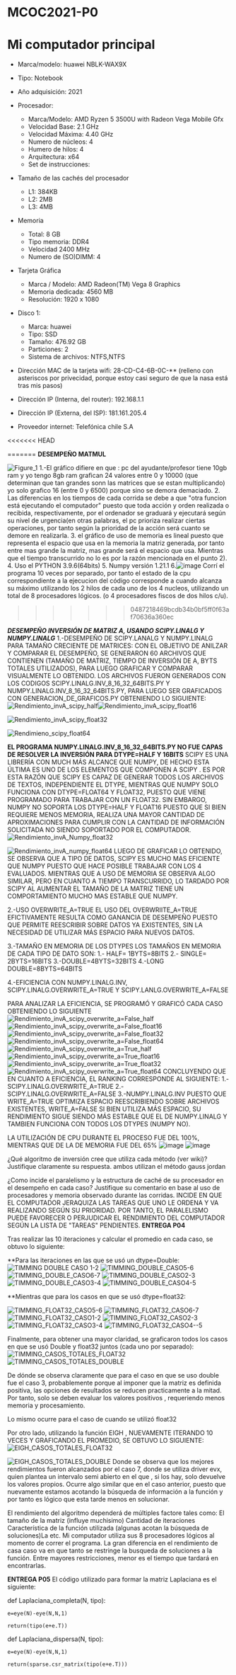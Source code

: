 # MCOC2021-P0

# Mi computador principal

* Marca/modelo: huawei NBLK-WAX9X
* Tipo: Notebook
* Año adquisición: 2021
* Procesador:
  * Marca/Modelo: AMD Ryzen 5 3500U with Radeon Vega Mobile Gfx     
  * Velocidad Base: 2.1 GHz
  * Velocidad Máxima: 4.40 GHz
  * Numero de núcleos: 4 
  * Humero de hilos: 4
  * Arquitectura: x64
  * Set de instrucciones:
* Tamaño de las cachés del procesador
  * L1: 384KB
  * L2: 2MB
  * L3: 4MB
* Memoria 
  * Total: 8 GB
  * Tipo memoria: DDR4
  * Velocidad 2400 MHz
  * Numero de (SO)DIMM: 4
* Tarjeta Gráfica
  * Marca / Modelo: AMD Radeon(TM) Vega 8 Graphics
  * Memoria dedicada: 4560 MB
  * Resolución: 1920 x 1080

* Disco 1: 
  * Marca: huawei
  * Tipo: SSD
  * Tamaño: 476.92 GB
  * Particiones: 2
  * Sistema de archivos: NTFS,NTFS

  
* Dirección MAC de la tarjeta wifi: 28-CD-C4-6B-0C-** (relleno con asteriscos por privecidad, porque estoy casi seguro de que la nasa está tras mis pasos) 
* Dirección IP (Interna, del router): 192.168.1.1
* Dirección IP (Externa, del ISP): 181.161.205.4 
* Proveedor internet: Telefónica chile S.A

<<<<<<< HEAD

=======
**DESEMPEÑO MATMUL**

![Figure_1](https://user-images.githubusercontent.com/88339083/128527683-968d27c8-e2a1-4484-abaf-aeb1bd255a37.png)
1.-El gráfico difiere en que : 
           pc  del ayudante/profesor tiene 10gb ram y yo tengo 8gb  ram
           grafican 24  valores  entre 0 y 10000 (que determinan que tan grandes sonn las matrices que se estan multiplicando)  yo solo grafico 16 (entre 0 y  6500) porque sino se demora demaciado.
2. Las diferencias en los tiempos de cada corrida se debe a que "otra funcion está ejecutando el computador" puesto que  toda acción y orden realizada o recibida, respectivamente, por el ordenador se  graduará y ejecutará según su nivel de urgencia(en otras palabras, el pc prioriza realizar ciertas operaciones, por tanto  según la prioridad de la acción será cuanto se demore en realizarla.
3. el gráfico de uso de memoria es lineal puesto que representa el espacio que usa en la memoria la matriz generada, por tanto entre mas grande la matriz, mas grande será el espacio que usa.  Mientras que el tiempo  transcurrido no lo es por la razón mencionada en el punto 2).
4. Uso el PYTHON 3.9.6(64bits)
5. Numpy versión  1.21.1
6.![image](https://user-images.githubusercontent.com/88339083/128532899-3157f791-f4ae-4258-90b3-a2f8ae0a2f10.png)
Corrí el programa 10 veces por separado, por  tanto el estado de la cpu correspondiente a la ejecucion del código corresponde a cuando alcanza su máximo utilizando los 2 hilos de cada uno de los 4 nucleos, utilizando un total de 8 procesadores lógicos. (o 4 procesadores fiscos de dos hilos c/u).
>>>>>>> 0487218469bcdb34b0bf5ff0f63af70636a360ec

***DESEMPEÑO  INVERSIÓN DE MATRIZ A, USANDO SCIPY.LINALG Y NUMPY.LINALG*** 
1.-DESEMPEÑO DE SCIPY.LANALG Y NUMPY.LINALG PARA TAMAÑO CRECIENTE DE MATRICES:
CON EL OBJETIVO DE ANILZAR Y COMPARAR EL DESEMPEÑO, SE GENERARON 60  ARCHIVOS QUE CONTIENEN  (TAMAÑO DE MATRIZ, TIEMPO DE INVERSIÓN DE A, BYTS TOTALES UTILIZADOS), PARA LUEGO GRAFICAR Y COMPARAR VISUALMENTE LO OBTENIDO. 
LOS ARCHIVOS FUERON GENERADOS CON LOS CODIGOS  SCIPY.LINALG.INV_8_16_32_64BITS.PY Y NUMPY.LINALG.INV_8_16_32_64BITS.PY, PARA LUEGO SER GRAFICADOS CON  GENERACION_DE_GRAFICOS.PY OBTENIENDO LO SIGUIENTE:
![Rendimiento_invA_scipy_half](https://user-images.githubusercontent.com/88339083/129815687-c2e98c8c-886a-45f2-a0c6-3d1da76bcc34.png)![Rendimiento_invA_scipy_float16](https://user-images.githubusercontent.com/88339083/129815745-f185d4c7-e18f-4036-8f64-fd15c5f19d3b.png)





![Rendimiento_invA_scipy_float32](https://user-images.githubusercontent.com/88339083/129815754-a60fb95c-951e-4304-b46e-18a80853b357.png)


![Rendimieno_scipy_float64](https://user-images.githubusercontent.com/88339083/129815800-242667bc-e0d7-48fe-93dc-ad22bf1917bb.png)

**EL PROGRAMA  NUMPY.LINALG.INV_8_16_32_64BITS.PY NO FUE CAPAS DE RESOLVER LA INVERSIÓN PARA DTYPE=HALF Y 16BITS**
SCIPY ES UNA LIBRERÍA CON MUCH MÁS ALCANCE QUE NUMPY, DE HECHO ESTA ÚLTIMA  ES UNO DE LOS ELEMENTOS QUE COMPONEN A SCIPY . ES POR ESTA RAZÓN  QUE SCIPY ES CAPAZ DE GENERAR TODOS LOS ARCHIVOS DE TEXTOS, INDEPENDIENTE EL DTYPE, MIENTRAS QUE NUMPY SOLO FUNCIONA CON DTYPE=FLOAT64 Y FLOAT32, PUESTO QUE VIENE PROGRAMADO PARA  TRABAJAR CON UN FLOAT32.  SIN EMBARGO, NUMPY NO SOPORTA LOS DTYPE=HALF Y FLOAT16 PUESTO QUE  SI BIEN REQUIERE MENOS MEMORIA, REALIZA UNA MAYOR CANTIDAD DE APROXIMACIONES PARA CUMPLIR CON LA CANTIDAD DE INFORMACIÓN SOLICITADA NO SIENDO SOPORTADO POR EL COMPUTADOR.
![Rendimiento_invA_Numpy_float32](https://user-images.githubusercontent.com/88339083/129973894-2a968227-f89c-4aaf-b4d7-7924146b1864.png)

![Rendimiento_invA_numpy_float64](https://user-images.githubusercontent.com/88339083/129973904-87a9b6a8-aafc-43cd-875f-96817177e623.png)
LUEGO DE GRAFICAR LO OBTENIDO, SE OBSERVA QUE A TIPO DE DATOS, SCIPY ES MUCHO MAS EFICIENTE QUE NUMPY PUESTO QUE HACE POSIBLE TRABAJAR CON LOS 4 EVALUADOS.  MIENTRAS QUE A  USO DE MEMORIA  SE OBSERVA ALGO SIMILAR, PERO EN CUANTO A TIEMPO TRANSCURRIDO, LO TARDADO POR SCIPY AL AUMENTAR EL TAMAÑO DE LA MATRIZ TIENE UN COMPORTAMIENTO MUCHO MAS ESTABLE QUE NUMPY.

2.-USO  OVERWRITE_A=TRUE
EL USO DEL OVERWRIITE_A=TRUE EFICTIVAMENTE RESULTA COMO GANANCIA DE  DESEMPEÑO PUESTO QUE PERMITE REESCRIBIR SOBRE DATOS YA EXISTENTES, SIN LA NECESIDAD DE UTILIZAR MÁS ESPACIO  PARA NUEVOS DATOS.

3.-TAMAÑO EN MEMORIA DE LOS DTYPES
LOS TAMAÑOS  EN MEMORIA DE CADA TIPO DE DATO SON:
1.- HALF= 1BYTS=8BITS
2.- SINGLE= 2BYTS=16BITS
3.-DOUBLE=4BYTS=32BITS
4.-LONG DOUBLE=8BYTS=64BITS

4.-EFICIENCIA CON NUMPY.LINALG.INV, SCIPY.LINALG.OVERWRITE_A=TRUE Y SCIPY.LANLG.OVERWRITE_A=FALSE

PARA ANALIZAR LA EFICIENCIA, SE PROGRAMÓ Y GRAFICÓ CADA CASO OBTENIENDO LO SIGUIENTE
![Rendimiento_invA_scipy_overwrite_a=False_half](https://user-images.githubusercontent.com/88339083/129988539-fe289f70-c58c-450a-b73a-b82730f6f3c9.png)
![Rendimiento_invA_scipy_overwrite_a=False_float16](https://user-images.githubusercontent.com/88339083/129988551-de13ac0f-5397-4680-aa31-7c15946c85a5.png)
![Rendimiento_invA_scipy_overwrite_a=False_float32](https://user-images.githubusercontent.com/88339083/129988559-c9bdad72-a381-4d80-8b61-3d07fff699c0.png)
![Rendimiento_invA_scipy_overwrite_a=False_float64](https://user-images.githubusercontent.com/88339083/129988570-abee910e-5e3b-48fe-bde8-0e79304a1760.png)
![Rendimiento_invA_scipy_overwrite_a=True_half](https://user-images.githubusercontent.com/88339083/129988604-a33fd4a9-5d92-4f17-a72f-4bd49e487714.png)
![Rendimiento_invA_scipy_overwrite_a=True_float16](https://user-images.githubusercontent.com/88339083/129988619-9a7a5408-9580-4998-8f9c-7143f1a37b6d.png)
![Rendimiento_invA_scipy_overwrite_a=True_float32](https://user-images.githubusercontent.com/88339083/129988629-2a6c7e13-c410-4b3e-b136-0f7a7ec4889d.png)
![Rendimiento_invA_scipy_overwrite_a=True_float64](https://user-images.githubusercontent.com/88339083/129988642-ea9da0b2-78d8-428e-866e-68798435341f.png)
CONCLUYENDO QUE EN CUANTO A EFICIENCIA, EL RANKING CORRESPONDE AL SIGUIENTE:
1.-SCIPY.LINALG.OVERWRITE_A=TRUE
2.-SCIPY.LINALG.OVERWRITE_A=FALSE
3.-NUMPY.LINALG.INV
PUESTO QUE WRITE_A=TRUE OPTIMIZA ESPACIO REESCRIBIENDO SOBRE ARCHIVOS EXISTENTES, WRITE_A=FALSE SI BIEN UTILIZA MÁS ESPACIO, SU RENDIMIENTO SIGUE SIENDO MÁS ESTABLE QUE EL DE NUMPY.LINALG Y TAMBIEN FUNCIONA CON TODOS LOS DTYPES (NUMPY NO).

LA UTILIZACIÓN DE CPU DURANTE EL PROCESO FUE DEL 100%, MIENTRAS QUE DE LA DE MEMORIA FUE DEL 65%
![image](https://user-images.githubusercontent.com/88339083/129989059-91b83ff3-7bb4-4483-afe7-6cf29cdcca68.png)
![image](https://user-images.githubusercontent.com/88339083/129989002-ee0c46dc-eb3c-4709-847f-3aeaf49cf79e.png)


¿Qué algoritmo de inversión cree que utiliza cada método (ver wiki)? Justifique claramente su respuesta. 
ambos utilizan el método gauss jordan

¿Como incide el paralelismo y la estructura de caché de su procesador en el desempeño en cada caso? Justifique su comentario en base al uso de procesadores y memoria observado durante las corridas. 
INCIDE EN QUE EL COMPUTADOR JERAQUIZA LAS TAREAS QUE UNO LE ORDENA  Y VA REALIZANDO SEGÚN SU PRIORIDAD. POR TANTO, EL PARALELISMO PUEDE FAVORECER O PERJUDICAR EL RENDIMIENTO DEL COMPUTADOR SEGÚN LA LISTA DE "TAREAS" PENDIENTES.
**ENTREGA P04**

Tras realizar las 10 iteraciones y calcular el promedio en cada caso, se obtuvo lo siguiente:

**Para las iteraciones en las que se usó un dtype=Double:
![TIMMING DOUBLE CASO 1-2](https://user-images.githubusercontent.com/88339083/130309059-ded18877-383b-4cca-ba43-875fbd821d01.png)
![TIMMING_DOUBLE_CASO5-6](https://user-images.githubusercontent.com/88339083/130309062-850e2985-3ec6-46a7-a499-e390960ab3af.png)
![TIMMING_DOUBLE_CASO6-7](https://user-images.githubusercontent.com/88339083/130309063-56b72cac-aac9-4b31-8ab9-b3843b6e35bf.png)
![TIMMING_DOUBLE_CASO2-3](https://user-images.githubusercontent.com/88339083/130309064-4451a14c-b584-4d39-beea-ad0252797da1.png)
![TIMMING_DOUBLE_CASO3-4](https://user-images.githubusercontent.com/88339083/130309065-55a80d78-cff4-4b89-a4c3-e319a2cfd4d9.png)
![TIMMING_DOUBLE_CASO4-5](https://user-images.githubusercontent.com/88339083/130309066-0a146ccf-6f71-4ff5-bde8-ca08daca1a96.png)

**Mientras que para los casos en que se usó dtype=float32:

![TIMMING_FLOAT32_CASO5-6](https://user-images.githubusercontent.com/88339083/130309083-09119c3b-ae3d-4b8f-9e5e-aff0ec254885.png)
![TIMMING_FLOAT32_CASO6-7](https://user-images.githubusercontent.com/88339083/130309084-d8678a3f-8e78-4c99-a814-63f265cb3a96.png)
![TIMMING_FLOAT32_CASO1-2](https://user-images.githubusercontent.com/88339083/130309085-624bde7f-f447-4c33-b849-ded4e7e735f7.png)
![TIMMING_FLOAT32_CASO2-3](https://user-images.githubusercontent.com/88339083/130309086-f604b6d3-c3b4-4ed5-8ef3-0c437ce96b46.png)
![TIMMING_FLOAT32_CASO3-4](https://user-images.githubusercontent.com/88339083/130309087-e4a98a30-e8f3-4a9e-99bd-cd7676503307.png)
![TIMMING_FLOAT32_CASO4--5](https://user-images.githubusercontent.com/88339083/130309088-017bbc92-4772-45f5-be68-c576e8639256.png)

Finalmente, para obtener una mayor claridad, se graficaron todos los casos en que se usó Double y float32 juntos (cada uno por separado):
![TIMMING_CASOS_TOTALES_FLOAT32](https://user-images.githubusercontent.com/88339083/130309172-fb3e284f-e789-4a91-a4fa-c3edee3b4240.png)
![TIMMING_CASOS_TOTALES_DOUBLE](https://user-images.githubusercontent.com/88339083/130309175-cf426d89-edd8-4120-8f9f-beacf1692cd6.png)

De dónde se observa claramente que  para el caso en que se uso double fue el caso 3, probablemente porque  al imponer que la matriz es definida positiva, las opciones de resultados se reducen practicamente a la mitad. Por tanto, solo se deben evaluar los valores positivos , requeriendo menos memoria y procesamiento.

Lo mismo ocurre para el caso de cuando se utilizó float32

Por otro lado, utilizando la función EIGH , NUEVAMENTE ITERANDO 10 VECES Y GRAFICANDO EL PROMEDIO, SE OBTUVO LO SIGUIENTE:
![EIGH_CASOS_TOTALES_FLOAT32](https://user-images.githubusercontent.com/88339083/130309466-c83e6822-3627-46bb-aa7f-2678a20c0229.png)



![EIGH_CASOS_TOTALES_DOUBLE](https://user-images.githubusercontent.com/88339083/130309470-14f46ca3-bd21-4878-95e9-188b2a9e8957.png)
Donde se observa que los mejores rendimientos fueron alcanzados por  el caso 7, donde se utiliza  driver evx, quien plantea un intervalo semi abierto  en el que , si los hay, solo devuelve los valores propios. Ocurre algo similar que en el caso anterior, puesto que  nuevamente estamos acotando la búsqueda de información a la función y por tanto es lógico que esta tarde menos en solucionar.

El rendimiento del algoritmo dependerá de múltiples factore tales como:
 El tamaño de la matriz (influye muchisimo) 
 Cantidad de iteraciones 
 Característica de la función utilizada (algunas acotan la búsqueda de soluciones)La
 etc.
 Mi computador utiliza sus 8 procesadores lógicos al momento de correr el programa.
La gran diferencia en el rendimiento de  casa caso va en que tanto se restringe la busqueda de soluciones a la función. Entre mayores restricciones, menor es el tiempo que tardará en encontrarlas.



**ENTREGA P05**
El código utilizado para formar la matriz Laplaciana  es el siguiente:


def Laplaciana_completa(N, tipo):

	
	e=eye(N)-eye(N,N,1)

	return(tipo(e+e.T))

def Laplaciana_dispersa(N, tipo):
	
	e=eye(N)-eye(N,N,1)

	return(sparse.csr_matrix(tipo(e+e.T)))






